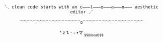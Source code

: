 <p align="center">
  <kbd>
     ⋱ clean code starts with an c̶̶̶l̶̶̶e̶̶̶a̶̶̶n̶̶̶ aesthetic editor ⋰ 
  </kbd>
</p>
<p align="center">
  ﹋﹋﹋﹋﹋﹋﹋﹋﹋﹋﹋﹋﹋﹋۵﹋﹋﹋﹋﹋﹋﹋﹋﹋﹋﹋﹋﹋﹋
</p>
<p align="center">
        ᶻ 𝗓 𐰁
     - ˕ •マ <sub><sub>$${blaqat}$$</sub></sub>ׅ
</p>
